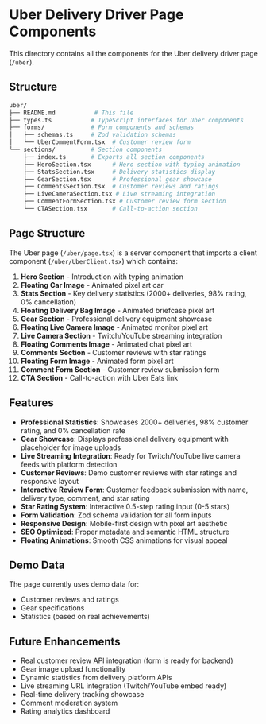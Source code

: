 # Uber Delivery Driver Page Components

This directory contains all the components for the Uber delivery driver page (`/uber`).

## Structure

```sh
uber/
├── README.md           # This file
├── types.ts           # TypeScript interfaces for Uber components
├── forms/             # Form components and schemas
│   ├── schemas.ts     # Zod validation schemas
│   └── UberCommentForm.tsx  # Customer review form
└── sections/          # Section components
    ├── index.ts       # Exports all section components
    ├── HeroSection.tsx      # Hero section with typing animation
    ├── StatsSection.tsx     # Delivery statistics display
    ├── GearSection.tsx      # Professional gear showcase
    ├── CommentsSection.tsx  # Customer reviews and ratings
    ├── LiveCameraSection.tsx # Live streaming integration
    ├── CommentFormSection.tsx # Customer review form section
    └── CTASection.tsx       # Call-to-action section
```

## Page Structure

The Uber page (`/uber/page.tsx`) is a server component that imports a client component (`/uber/UberClient.tsx`) which contains:

1. **Hero Section** - Introduction with typing animation
2. **Floating Car Image** - Animated pixel art car
3. **Stats Section** - Key delivery statistics (2000+ deliveries, 98% rating, 0% cancellation)
4. **Floating Delivery Bag Image** - Animated briefcase pixel art
5. **Gear Section** - Professional delivery equipment showcase
6. **Floating Live Camera Image** - Animated monitor pixel art
7. **Live Camera Section** - Twitch/YouTube streaming integration
8. **Floating Comments Image** - Animated chat pixel art
9. **Comments Section** - Customer reviews with star ratings
10. **Floating Form Image** - Animated form pixel art
11. **Comment Form Section** - Customer review submission form
12. **CTA Section** - Call-to-action with Uber Eats link

## Features

- **Professional Statistics**: Showcases 2000+ deliveries, 98% customer rating, and 0% cancellation rate
- **Gear Showcase**: Displays professional delivery equipment with placeholder for image uploads
- **Live Streaming Integration**: Ready for Twitch/YouTube live camera feeds with platform detection
- **Customer Reviews**: Demo customer reviews with star ratings and responsive layout
- **Interactive Review Form**: Customer feedback submission with name, delivery type, comment, and star rating
- **Star Rating System**: Interactive 0.5-step rating input (0-5 stars)
- **Form Validation**: Zod schema validation for all form inputs
- **Responsive Design**: Mobile-first design with pixel art aesthetic
- **SEO Optimized**: Proper metadata and semantic HTML structure
- **Floating Animations**: Smooth CSS animations for visual appeal

## Demo Data

The page currently uses demo data for:

- Customer reviews and ratings
- Gear specifications
- Statistics (based on real achievements)

## Future Enhancements

- Real customer review API integration (form is ready for backend)
- Gear image upload functionality
- Dynamic statistics from delivery platform APIs
- Live streaming URL integration (Twitch/YouTube embed ready)
- Real-time delivery tracking showcase
- Comment moderation system
- Rating analytics dashboard
